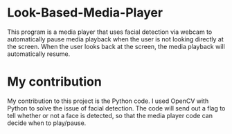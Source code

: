 # Look-Based-Media-Player

This program is a media player that uses facial detection via webcam to automatically pause media playback when the user is not looking directly at the screen. When the user looks back at the screen, the media playback will automatically resume.

# My contribution

My contribution to this project is the Python code. I used OpenCV with Python to solve the issue of facial detection. The code will send out a flag to tell whether or not a face is detected, so that the media player code can decide when to play/pause.
